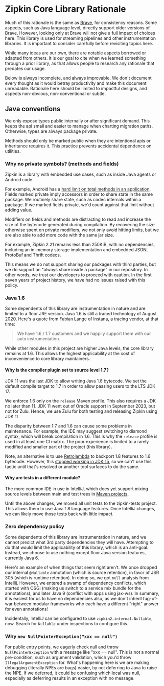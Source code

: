 Zipkin Core Library Rationale
==============

Much of this rationale is the same as [Brave](https://github.com/openzipkin/brave/blob/master/brave/RATIONALE.md), for consistency reasons. Some
aspects, such as Java language level, directly support older versions of Brave.
However, looking only at Brave will not give a full impact of choices here.
This library is used for streaming pipelines and other instrumentation
libraries. It is important to consider carefully before revisiting topics here.

While many ideas are our own, there are notable aspects borrowed or adapted
from others. It is our goal to cite when we learned something through a prior
library, as that allows people to research any rationale that predates our
usage.

Below is always incomplete, and always improvable. We don't document every
thought as it would betray productivity and make this document unreadable.
Rationale here should be limited to impactful designs, and aspects non-obvious,
non-conventional or subtle.

## Java conventions
We only expose types public internally or after significant demand. This keeps
the api small and easier to manage when charting migration paths. Otherwise,
types are always package private.

Methods should only be marked public when they are intentional apis or
inheritance requires it. This practice prevents accidental dependence on
utilities.

### Why no private symbols? (methods and fields)
Zipkin is a library with embedded use cases, such as inside Java agents or
Android code.

For example, Android has a [hard limit on total methods in an application](https://developer.android.com/studio/build/multidex#avoid).
Fields marked private imply accessors in order to share state in the same
package. We routinely share state, such as codec internals within a package.
If we marked fields private, we'd count against that limit without adding
value.

Modifiers on fields and methods are distracting to read and increase the size
of the bytecode generated during compilation. By recovering the size otherwise
spent on private modifiers, we not only avoid hitting limits, but we are also
able to add more code with the same jar size.

For example, Zipkin 2.21 remains less than 250KiB, with no dependencies,
including an in-memory storage implementation and embedded JSON, ProtoBuf and
Thrift codecs.

This means we do not support sharing our packages with third parties, but we
do support an "always share inside a package" in our repository. In other
words, we trust our developers to proceed with caution. In the first seven
years of project history, we have had no issues raised with this policy.

### Java 1.6
Some dependents of this library are instrumentation in nature and are limited
to a floor JRE version. Java 1.6 is still a traced technology of August 2020.
Here's a quote from Fabian Lange of Instana, a tracing vendor, at that time:

> We have 1.6 / 1.7 customers and we happily support them with our auto instrumentation.

While other modules in this project are higher Java levels, the core library
remains at 1.6. This allows the highest applicability at the cost of
inconvenience to core library maintainers.

#### Why is the compiler plugin set to source level 1.7?
JDK 11 was the last JDK to allow writing Java 1.6 bytecode. We set the default
compile target to 1.7 in order to allow passing users to the LTS JDK 17.

We enforce 1.6 only on the `release` Maven profile. This also requires a JDK no
later than 11. JDK 11 went out of Oracle support in September 2023, but not for
Zulu. Hence, we use Zulu for both testing and releasing Zipkin using JDK 11.

The disparity between 1.7 and 1.6 can cause some problems in maintenance. For
example, the IDE may suggest switching to diamond syntax, which will break
compilation in 1.6. This is why the `release` profile is used in at least one
CI matrix. The poor experience is limited to a rarely modified and smaller part
of the project (this library).

Note, an alternative is to use [Retrolambda](https://github.com/luontola/retrolambda) to backport 1.8 features to 1.6
bytecode. However, this [stopped working in JDK 15](https://github.com/luontola/retrolambda/issues/161), so we can't use this tactic
until that's resolved or another tool surfaces to do the same.

#### Why are tests in a different module?
The more common IDE in use in IntelliJ, which does yet support mixing source
levels between main and test trees in [Maven projects](https://youtrack.jetbrains.com/issue/IDEA-85478).

Until the above changes, we moved all unit tests to the zipkin-tests project.
This allows them to use Java 1.8 language features. Once IntelliJ changes, we
can likely move those tests back with little impact.

### Zero dependency policy
Some dependents of this library are instrumentation in nature, and we cannot
predict what 3rd party dependencies they will have. Attempting to do that would
limit the applicability of this library, which is an anti-goal. Instead, we
choose to use nothing except floor Java version features, currently Java 6.

Here's an example of when things that seem right aren't. We once dropped our
internal `@Nullable` annotation (which is source retention), in favor of JSR
305 (which is runtime retention). In doing so, we got `null` analysis from
Intellij. However, we entered a swamp of dependency conflicts, which started
with OSGi (making us switch to a service mix bundle for the annotations), and
later Java 9 (conflict with apps using jax-ws). In summary, it is easiest for
us to have no dependencies also, as we don't inherit tug-of-war between modular
frameworks who each have a different "right" answer for even annotations!

Incidentally, IntelliJ can be configured to use `zipkin2.internal.Nullable`, now.
Search for `Nullable` under inspections to configure this.

### Why `new NullPointerException("xxx == null")`
For public entry points, we eagerly check null and throw `NullPointerException`
with a message like "xxx == null". This is not a normal pre-condition, such as
argument validation, which you'd throw `IllegalArgumentException` for. What's
happening here is we are making debugging (literally NPEs are bugs) easier, by
not deferring to Java to raise the NPE. If we deferred, it could be confusing
which local was null, especially as deferring results in an exception with no
message.

